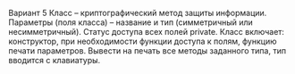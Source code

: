 Вариант 5
Класс – криптографический метод защиты информации. Параметры (поля класса) – название и тип (симметричный или несимметричный). Статус доступа всех полей private. Класс включает: конструктор, при необходимости функции доступа к полям, функцию печати параметров. Вывести на печать все методы заданного типа, тип вводится с клавиатуры.
